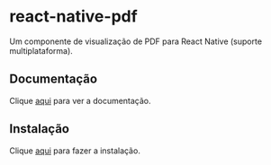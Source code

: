 # react-native-pdf

Um componente de visualização de PDF para React Native (suporte multiplataforma).

## Documentação

Clique [aqui](https://github.com/wonday/react-native-pdf) para ver a documentação.

## Instalação

Clique [aqui](https://www.npmjs.com/package/react-native-pdf) para fazer a instalação.